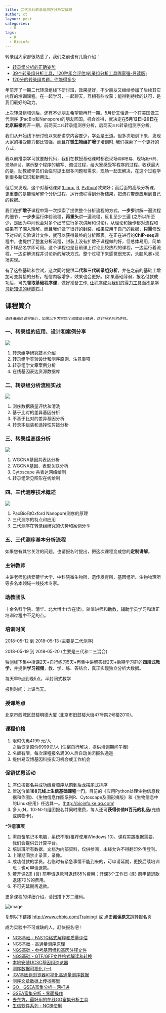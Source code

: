 ```yaml
---
title: 二代三代转录组测序分析实战班
author: ct
layout: post
categories:
  - R
tags:
  - R
  - Bioinfo
---
```


转录组大家都很熟悉了，我们之前也有几篇介绍：

* [转录组分析的正确姿势](http://mp.weixin.qq.com/s/Kx0gaU2x4pWjBq2I2Ffe6Q)
* [39个转录组分析工具，120种组合评估(转录组分析工具哪家强-导读版)](http://mp.weixin.qq.com/s/NUEi6oRFL7B3f1FpCD4Xug)
* [120分的转录组考题，你能得多少](http://mp.weixin.qq.com/s/BmtIOcIzIutufFilbJIgEA)

年前开了一期二代转录组线下研讨班，效果挺好，不少朋友又继续参加了后续其它内容的培训课程。在一起学习，一起聊天，互相有些收获；能得到持续的认可，是我们最好的动力。

上次转录组培训后，还有不少朋友希望能再开一期。5月份又恰逢一个在美国做三代测序 (PacBio和Nanopore)的朋友回国，机会难得，就决定在**5月12日-20日**在**北京鼓楼**再开一期，前两天`二代`转录组测序分析，后两天`三代`转录组测序分析。

我们从开始线下研讨班以来都讲求内容要少，学会是王道。但多次培训下来，发现大家的接受能力都比较强，而且在**微生物组扩增子**培训时, 我们探索了一个更好的方式。

我以前推崇学习就要敲代码，我们在教授基础课时都说现场`讲解思路`、现场`敲代码`、现场`调试`，演示整个程序的编写、调试过程，给大家感受写程序的过程。收获最大的是，助教或学员们会临时提出很多问题和需求，现场一起去解决，在这个过程学到很多新知识和新用法。

但后来发现，这个对基础课如([Linux](https://mp.weixin.qq.com/s/V7vmnOv9rwKMoHtlPMo5nQ), [R](http://mp.weixin.qq.com/s/IS3uVvulYsCbyuV64bcdLg), [Python](http://mp.weixin.qq.com/s/1JlAROpOCBwaG574EwvkVw))效果好；而后面的高级分析课，更重要的是能理解整个分析过程，运行流程得到分析结果，把流程带走应用到自己的数据。

我们在**扩增子**课程中第一次探索了提供整个分析流程的方式，**一步步**讲解一遍流程的细节，**一步步**运行体验流程，**再重头**讲一遍流程，反复至少三遍 (之所以所至少，是因为中间也会对多个细节进行多次讲解和讨论)，从理论和操作都对流程和结果有了深入理解。而且我们做了很好的封装，如果应用于自己的数据，**只需**修改下对应的实验设计文件，就可以获得最终的分析图表。在正在进行的**ChIP-seq**课程中，也提供了整套分析流程，封装上没有扩增子课程做的好，但总体易用，简单改下样品名字即可用。这个课程也是目前课上讨论比较热烈的课程，一边运行着流程，一边讲解流程并讨论新的解决方式，整个过程下来感觉很充实，头脑风暴+现场实现。

有了这些基础和尝试，这次同时提供**二代和三代转录组分析**，并在之前的基础上增加可变剪接的分析。相信内容增多，效果也会更好。(如果基础薄弱，报名付款成功后，可先**领取基础程序课**，做好准备工作, [让程序成为我们的得力工具而不是学习新知识的绊脚石](http://mp.weixin.qq.com/s/u8AmzvO0-PIS33ficKOrUQ)。)


## 课程简介

`请详细阅读课程简介，如果以下内容您全部或部分精通，欢迎报名应聘讲师。`

### 一、转录组的应用、设计和案例分享

![](http://www.ehbio.com/ehbio_resource/Transcriptome_product.jpg)

1. 转录组学研究技术介绍
2. 转录组学实验设计和测序原则、注意事项
3. 转录组学文章案例分析
4. 在线基因表达资源数据库

### 二、转录组分析流程实战

![](http://www.ehbio.com/ehbio_resource/Transcriptome_flow.png)

1. 测序数据质量评估和清洗
2. 基于比对的差异基因分析
3. 不基于比对的差异基因分析
4. 转录本组装和选择性剪接分析

### 三、转录组高级分析

![](http://www.ehbio.com/ehbio_resource/WGCNA_flow.png)

1. WGCNA基因共表达分析
2. WGCNA基因、表型关联分析
3. Cytoscape 共表达网络绘制
4. 转录组常见图形在线绘制

### 四、三代测序技术概述 

![](http://www.ehbio.com/ehbio_resource/PacBio_ont.png)

1. PacBio和Oxford Nanopore测序的原理
2. 三代测序的特点和应用
3. 三代测序在转录组研究的优势和案例分享

### 五、三代测序基本分析流程


如果您有其它关注的问题，也请报名时提出，把这次课程变成您的**定制讲解**。

### 主讲教师

主讲老师包括爱荷华大学、中科院微生物所、遗传发育所、基因组所、生物物理所等多名本领域一线技术专家。

### 助教团队

十余名科学院、清华、北大博士(含在读)，轮值讲师和助教，辅助学员学习和矫正培训过程中不足的点。 

### 培训时间

2018-05-12 到 2018-05-13 (主要是二代测序)  

2018-05-19 到 2018-05-20 (主要是三代和二三混合)  

独创线下集中授课2天+自行练习5天+再集中讲解答疑2天+后期学习群的**四段式教学**，并提供**学习视频**，教、学、练、答结合，真正实现独立分析大数据。

每天早9点到晚5点，半封闭式教学  

报到时间：上课当天。


### 授课地点

北京市西城区鼓楼明德大厦 (北京市旧鼓楼大街47号院2号楼2010)。 

### 课程价格

1. 限时优惠4199 元/人  
之后恢复原价6999元/人 (住宿自行解决，提供培训期间午餐)
2. 名额有限，每次课程报名满30人后自动关闭报名通道
3. 提供易汉博基因科技实习机会或工作机会

### 促销优惠活动

1. 座位按报名并成功缴费顺序从前到后龙摆尾式排序
2. 赠送价值**188元线上生信基础课程一门**，目前的《应用Python处理生物信息数据和作图》、《生物信息作图系列R、Cytoscape及图形排版》和《生物信息中的Linux应用》任选其一。(<http://bioinfo.ke.qq.com>)
3. 多人(N，10>N>1)组团报名并同时缴费，每人还可**获得价值N百元的礼品**(充值或购物卡)。

***注意事项**

1. 需自备笔记本电脑，系统不限(推荐使用Windows 10)。课程实践根据需要，我们会提供云计算平台。
2. 培训班所有数据，文档为内部资料，仅供参阅，未经允许不得翻印外传登刊。
3. 上课期间禁止录音，录像。
4. 成功付款的学员，若临时有紧急事情不能到来的，可申请延期，更换后续培训班；也可申请退款。
5. 若开课2周 (含) 前申请退款可退还85%费用；开课3个工作日 (含) 前申请退款退还70%的费用。
6. 不可先延期再退款。

更多课程的详细介绍，请扫描下方二维码。

![image](http://bailab.genetics.ac.cn/markdown/train/easy_bio_qr.png)

复制以下链接
http://www.ehbio.com/Training/ 或
点击**阅读原文**跳转报名页

成为实验中不可或缺的人，赶快报名吧！


* [NGS基础 - FASTQ格式解释和质量评估](http://mp.weixin.qq.com/s/tDMih7ISLJcL4F4sWBq3Vw)
* [NGS基础 - 高通量测序原理](https://mp.weixin.qq.com/s/SS9YBSpgUoU9gI86u-0ATg)
* [NGS基础 - 参考基因组和基因注释文件](http://mp.weixin.qq.com/s/2OoXy4f1t0hE8OUqsAt1kw)
* [NGS基础 - GTF/GFF文件格式解读和转换](http://mp.weixin.qq.com/s/rZ26i19hiS5ZOqIoqkL1Wg)
* [本地安装UCSC基因组浏览器](http://mp.weixin.qq.com/s/b7Cppdm-vMTgZfFVC3Q1lQ)
* [测序数据可视化 (一)](http://mp.weixin.qq.com/s/8EqULhLCyNttijO9bUm0BQ)
* [IGV基因组浏览器可视化高通量测序数据](http://mp.weixin.qq.com/s/vWQUNgVujCTdZgZZ2_AZfQ)
* [测序文章数据上传找哪里](http://mp.weixin.qq.com/s/aDINq43Xwas_l4-AdY7xXg)
* [GO、GSEA富集分析一网打进](http://mp.weixin.qq.com/s/d1KCETQZ88yaOLGwAtpWYg)
* [GSEA富集分析 - 界面操作](http://mp.weixin.qq.com/s/3Nd3urhfRGkw-F0LGZrlZQ)
* [去东方，最好用的在线GO富集分析工具](https://mp.weixin.qq.com/s/l6j2encDfEQkt2UeNCMFhg)
* [生信软件系列 - NCBI使用](http://mp.weixin.qq.com/s/4a5U8GdBoNFXkykL6m2EeA)




